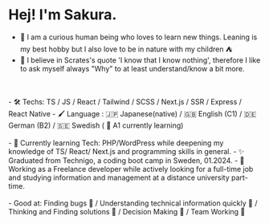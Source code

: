  #                      Hej!  I'm Sakura.


-  🤖 I am a curious human being who loves to learn new things. Leaning is my best hobby but I also love to be in nature with my children ⛺️
-  🦔 I believe in Scrates's quote 'I know that I know nothing', therefore I like to ask myself always "Why" to at least understand/know a bit more.
  <br>
  <br>
-  🛠️ Techs: TS / JS / React / Tailwind / SCSS / Next.js / SSR / Express / React Native
-  🖌️ Language : 🇯🇵 Japanese(native) / 🇬🇧 English (C1) / 🇩🇪 German (B2) /  🇸🇪 Swedish ( 🐣 A1 currently learning)
  <br>
  <br>
-  📘 Currently learning Tech: PHP/WordPress while deepening my knowledge of TS/ React/ Next.js and programming skills in general.
-  ✨ Graduated from Technigo, a coding boot camp in Sweden, 01.2024.
-  🚁 Working as a Freelance developer while actively looking for a full-time job and studying information and management at a distance university part-time.
  <br>
  <br>
-  Good at: Finding bugs 🐛 / Understanding technical information quickly 💨 / Thinking and Finding solutions 🔑 / Decision Making 🔎 / Team Working 💖






